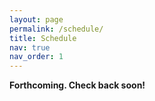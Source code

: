```yaml
---
layout: page
permalink: /schedule/
title: Schedule
nav: true
nav_order: 1
---
```


**Forthcoming. Check back soon!**
